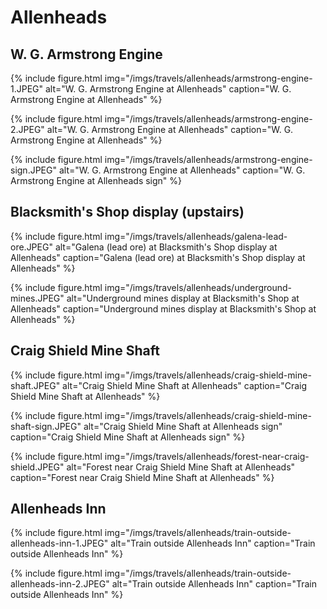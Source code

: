 # Allenheads

## W. G. Armstrong Engine

{% include figure.html
  img="/imgs/travels/allenheads/armstrong-engine-1.JPEG"
  alt="W. G. Armstrong Engine at Allenheads"
  caption="W. G. Armstrong Engine at Allenheads" %}

{% include figure.html
  img="/imgs/travels/allenheads/armstrong-engine-2.JPEG"
  alt="W. G. Armstrong Engine at Allenheads"
  caption="W. G. Armstrong Engine at Allenheads" %}

{% include figure.html
  img="/imgs/travels/allenheads/armstrong-engine-sign.JPEG"
  alt="W. G. Armstrong Engine at Allenheads"
  caption="W. G. Armstrong Engine at Allenheads sign" %}

## Blacksmith's Shop display (upstairs)

{% include figure.html
  img="/imgs/travels/allenheads/galena-lead-ore.JPEG"
  alt="Galena (lead ore) at Blacksmith's Shop display at Allenheads"
  caption="Galena (lead ore) at Blacksmith's Shop display at Allenheads" %}

{% include figure.html
  img="/imgs/travels/allenheads/underground-mines.JPEG"
    alt="Underground mines display at Blacksmith's Shop at Allenheads"
    caption="Underground mines display at Blacksmith's Shop at Allenheads" %}

## Craig Shield Mine Shaft

{% include figure.html
  img="/imgs/travels/allenheads/craig-shield-mine-shaft.JPEG"
  alt="Craig Shield Mine Shaft at Allenheads"
  caption="Craig Shield Mine Shaft at Allenheads" %}

{% include figure.html
  img="/imgs/travels/allenheads/craig-shield-mine-shaft-sign.JPEG"
  alt="Craig Shield Mine Shaft at Allenheads sign"
  caption="Craig Shield Mine Shaft at Allenheads sign" %}

{% include figure.html
  img="/imgs/travels/allenheads/forest-near-craig-shield.JPEG"
  alt="Forest near Craig Shield Mine Shaft at Allenheads"
  caption="Forest near Craig Shield Mine Shaft at Allenheads" %}

## Allenheads Inn

{% include figure.html
  img="/imgs/travels/allenheads/train-outside-allenheads-inn-1.JPEG"
  alt="Train outside Allenheads Inn"
  caption="Train outside Allenheads Inn" %} 
  
{% include figure.html
  img="/imgs/travels/allenheads/train-outside-allenheads-inn-2.JPEG"
  alt="Train outside Allenheads Inn"
  caption="Train outside Allenheads Inn" %}
